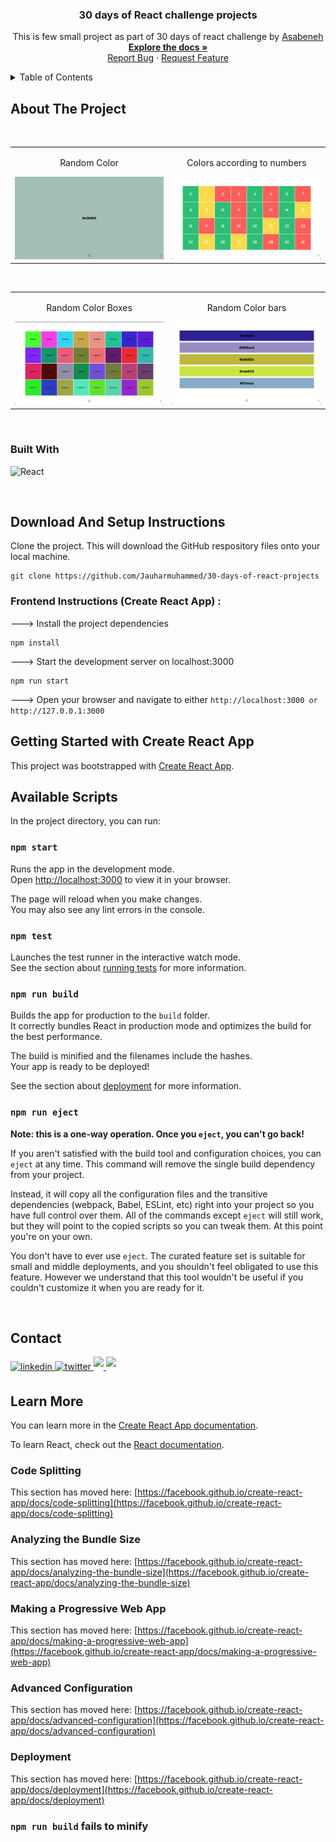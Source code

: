 
<!-- PROJECT LOGO -->
<div align="center">
  <h3 align="center">30 days of React challenge projects</h3>

  <p align="center">
    This is few small project as part of 30 days of react challenge by <a href='https://github.com/Asabeneh/30-Days-Of-JavaScript' >Asabeneh</a>
    <br />
    <a href="https://github.com/Jauharmuhammed/30-days-of-react-projects"><strong>Explore the docs »</strong></a>
    <br />
    <a href="https://github.com/Jauharmuhammed/30-days-of-react-projects/issues">Report Bug</a>
    ·
    <a href="https://github.com/Jauharmuhammed/30-days-of-react-projects/issues">Request Feature</a>
  </p>
</div>



<!-- TABLE OF CONTENTS -->
<details>
  <summary>Table of Contents</summary>
  <ol>
    <li>
      <a href="#about-the-project">About The Project</a>
      <ul>
        <li><a href="#built-with">Built With</a></li>
      </ul>
    </li>
    <li><a href='#download-and-setup-instructions'>Download And Setup Instructions</a></li>
    <li>
      <a href="#getting-started-with-create-react-app">Getting Started with Create React App</a>
    </li>
    <li><a href="#contact">Contact</a></li>
  </ol>
</details>


## About The Project
<br>

<table width="100%"> 
<tr>

<td width="50%">
<p align="center">
Random Color
</p>
<img src="https://github.com/Jauharmuhammed/30-days-of-react-projects/blob/main/public/random%20color%20page.png">  
</td>
  <td width="50%">      
<p align="center">
Colors according to numbers
</p>
<img src="https://github.com/Jauharmuhammed/30-days-of-react-projects/blob/main/public/numbers%20and%20colors.png">
</td> 
</table>
<br/>

<table width="100%"> 
<tr>
<td width="50%">
<p align="center">
Random Color Boxes
</p>
<img src="https://github.com/Jauharmuhammed/30-days-of-react-projects/blob/main/public/random%20color%20boxes.png">  
</td>
  <td width="50%">      
<p align="center">
Random Color bars
</p>
<img src="https://github.com/Jauharmuhammed/30-days-of-react-projects/blob/main/public/random%20color%20bars.png">
</td> 
</table>
<br/>


### Built With

![React](https://img.shields.io/badge/React-20232A?style=for-the-badge&logo=react&logoColor=61DAFB)

<br>

## Download And Setup Instructions

Clone the project. This will download the GitHub respository files onto your local machine.

```Shell
git clone https://github.com/Jauharmuhammed/30-days-of-react-projects
```

### Frontend Instructions (Create React App) :

---> Install the project dependencies

```Shell
npm install
```

---> Start the development server on localhost:3000

```Shell
npm run start
```

---> Open your browser and navigate to either `http://localhost:3000 or http://127.0.0.1:3000`


## Getting Started with Create React App

This project was bootstrapped with [Create React App](https://github.com/facebook/create-react-app).

## Available Scripts

In the project directory, you can run:

### `npm start`

Runs the app in the development mode.\
Open [http://localhost:3000](http://localhost:3000) to view it in your browser.

The page will reload when you make changes.\
You may also see any lint errors in the console.

### `npm test`

Launches the test runner in the interactive watch mode.\
See the section about [running tests](https://facebook.github.io/create-react-app/docs/running-tests) for more information.

### `npm run build`

Builds the app for production to the `build` folder.\
It correctly bundles React in production mode and optimizes the build for the best performance.

The build is minified and the filenames include the hashes.\
Your app is ready to be deployed!

See the section about [deployment](https://facebook.github.io/create-react-app/docs/deployment) for more information.

### `npm run eject`

**Note: this is a one-way operation. Once you `eject`, you can't go back!**

If you aren't satisfied with the build tool and configuration choices, you can `eject` at any time. This command will remove the single build dependency from your project.

Instead, it will copy all the configuration files and the transitive dependencies (webpack, Babel, ESLint, etc) right into your project so you have full control over them. All of the commands except `eject` will still work, but they will point to the copied scripts so you can tweak them. At this point you're on your own.

You don't have to ever use `eject`. The curated feature set is suitable for small and middle deployments, and you shouldn't feel obligated to use this feature. However we understand that this tool wouldn't be useful if you couldn't customize it when you are ready for it.

<br>

## Contact

<div align='left'>

<a href="https://linkedin.com/in/jauharmuhammed" target="_blank">
<img src="https://img.shields.io/badge/linkedin-%2300acee.svg?color=405DE6&style=for-the-badge&logo=linkedin&logoColor=white" alt=linkedin style="margin-bottom: 5px;"/>
</a>
	
<a href="https://twitter.com/jauharmuhammed_" target="_blank">
<img src="https://img.shields.io/badge/twitter-%2300acee.svg?color=1DA1F2&style=for-the-badge&logo=twitter&logoColor=white" alt=twitter style="margin-bottom: 5px;"/>
</a>
	
<a href="mailto:jauharmuhammedk@gmail.com" target="_blank">
<img src="https://img.shields.io/badge/gmail-%23EA4335.svg?style=for-the-badge&logo=gmail&logoColor=white" t=mail style="margin-bottom: 5px;" />
</a>
	
		
<a href="https://codepen.io/jauharmuhammed" target="_blank">
<img src="https://img.shields.io/badge/codepen-%23000000.svg?style=for-the-badge&logo=codepen&logoColor=white" t=mail style="margin-bottom: 5px;" />
</a>

</div>




## Learn More

You can learn more in the [Create React App documentation](https://facebook.github.io/create-react-app/docs/getting-started).

To learn React, check out the [React documentation](https://reactjs.org/).

### Code Splitting

This section has moved here: [https://facebook.github.io/create-react-app/docs/code-splitting](https://facebook.github.io/create-react-app/docs/code-splitting)

### Analyzing the Bundle Size

This section has moved here: [https://facebook.github.io/create-react-app/docs/analyzing-the-bundle-size](https://facebook.github.io/create-react-app/docs/analyzing-the-bundle-size)

### Making a Progressive Web App

This section has moved here: [https://facebook.github.io/create-react-app/docs/making-a-progressive-web-app](https://facebook.github.io/create-react-app/docs/making-a-progressive-web-app)

### Advanced Configuration

This section has moved here: [https://facebook.github.io/create-react-app/docs/advanced-configuration](https://facebook.github.io/create-react-app/docs/advanced-configuration)

### Deployment

This section has moved here: [https://facebook.github.io/create-react-app/docs/deployment](https://facebook.github.io/create-react-app/docs/deployment)

### `npm run build` fails to minify
